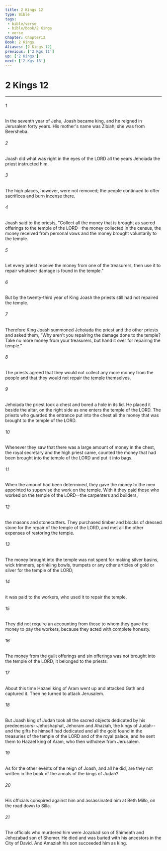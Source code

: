 ```yaml
---
title: 2 Kings 12
type: Bible
tags:
 - bible/verse
 - bible/book/2 Kings
 - verse
Chapter: Chapter12
Book: 2 Kings
Aliases: [2 Kings 12]
previous: ['2 Kgs 11']
up: ['2 Kings']
next: ['2 Kgs 13']
---
```

# 2 Kings 12

***


###### 1 
In the seventh year of Jehu, Joash became king, and he reigned in Jerusalem forty years. His mother's name was Zibiah; she was from Beersheba. 

###### 2 
Joash did what was right in the eyes of the LORD all the years Jehoiada the priest instructed him. 

###### 3 
The high places, however, were not removed; the people continued to offer sacrifices and burn incense there. 

###### 4 
Joash said to the priests, "Collect all the money that is brought as sacred offerings to the temple of the LORD--the money collected in the census, the money received from personal vows and the money brought voluntarily to the temple. 

###### 5 
Let every priest receive the money from one of the treasurers, then use it to repair whatever damage is found in the temple." 

###### 6 
But by the twenty-third year of King Joash the priests still had not repaired the temple. 

###### 7 
Therefore King Joash summoned Jehoiada the priest and the other priests and asked them, "Why aren't you repairing the damage done to the temple? Take no more money from your treasurers, but hand it over for repairing the temple." 

###### 8 
The priests agreed that they would not collect any more money from the people and that they would not repair the temple themselves. 

###### 9 
Jehoiada the priest took a chest and bored a hole in its lid. He placed it beside the altar, on the right side as one enters the temple of the LORD. The priests who guarded the entrance put into the chest all the money that was brought to the temple of the LORD. 

###### 10 
Whenever they saw that there was a large amount of money in the chest, the royal secretary and the high priest came, counted the money that had been brought into the temple of the LORD and put it into bags. 

###### 11 
When the amount had been determined, they gave the money to the men appointed to supervise the work on the temple. With it they paid those who worked on the temple of the LORD--the carpenters and builders, 

###### 12 
the masons and stonecutters. They purchased timber and blocks of dressed stone for the repair of the temple of the LORD, and met all the other expenses of restoring the temple. 

###### 13 
The money brought into the temple was not spent for making silver basins, wick trimmers, sprinkling bowls, trumpets or any other articles of gold or silver for the temple of the LORD; 

###### 14 
it was paid to the workers, who used it to repair the temple. 

###### 15 
They did not require an accounting from those to whom they gave the money to pay the workers, because they acted with complete honesty. 

###### 16 
The money from the guilt offerings and sin offerings was not brought into the temple of the LORD; it belonged to the priests. 

###### 17 
About this time Hazael king of Aram went up and attacked Gath and captured it. Then he turned to attack Jerusalem. 

###### 18 
But Joash king of Judah took all the sacred objects dedicated by his predecessors--Jehoshaphat, Jehoram and Ahaziah, the kings of Judah--and the gifts he himself had dedicated and all the gold found in the treasuries of the temple of the LORD and of the royal palace, and he sent them to Hazael king of Aram, who then withdrew from Jerusalem. 

###### 19 
As for the other events of the reign of Joash, and all he did, are they not written in the book of the annals of the kings of Judah? 

###### 20 
His officials conspired against him and assassinated him at Beth Millo, on the road down to Silla. 

###### 21 
The officials who murdered him were Jozabad son of Shimeath and Jehozabad son of Shomer. He died and was buried with his ancestors in the City of David. And Amaziah his son succeeded him as king. 
